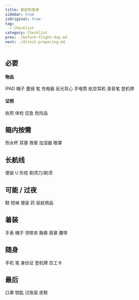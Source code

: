```yaml
---
title: 航前检查单
sidebar: true
isOriginal: true
tag:
  - Checklist
category: Checklist
prev: ./before-flight-day.md
next: ./direct-preparing.md
---
```


## 必要

#### 物品

<my-check> IPAD </my-check>
<my-check> 帽子 </my-check>
<my-check> 墨镜 </my-check>
<my-check> 笔 </my-check>
<my-check> 充电器 </my-check>
<my-check> 反光背心 </my-check>
<my-check> 手电筒 </my-check>
<my-check> 航空耳机 </my-check>
<my-check> 录音笔 </my-check>
<my-check> 登机牌 </my-check>

#### 证照

<my-check> 执照 </my-check>
<my-check> 体检 </my-check>
<my-check> 应急 </my-check>
<my-check> 危险品 </my-check>

## 箱内按需

<my-check> 热水杯 </my-check>
<my-check> 耳塞 </my-check>
<my-check> 唇膏 </my-check>
<my-check> 加湿器 </my-check>
<my-check> 眼罩 </my-check>

## 长航线

<my-check> 便装 </my-check>
<my-check> U 形枕 </my-check>
<my-check> 剃须刀/剃须 </my-check>

## 可能 / 过夜

<my-check> 鞋 </my-check>
<my-check> 短袜 </my-check>
<my-check> 便装 </my-check>
<my-check> 药 </my-check>
<my-check> 驱蚊用品 </my-check>

## 着装

<my-check> 手表 </my-check>
<my-check> 帽子 </my-check>
<my-check> 领带夹 </my-check>
<my-check> 胸章 </my-check>
<my-check> 肩章 </my-check>
<my-check> 腰带 </my-check>

## 随身

<my-check> 手机 </my-check>
<my-check> 笔 </my-check>
<my-check> 身份证 </my-check>
<my-check> 登机牌 </my-check>
<my-check> 员工卡 </my-check>

## 最后

<my-check> 口罩 </my-check>
<my-check> 钥匙 </my-check>
<my-check> 过夜袋 </my-check>
<my-check> 皮鞋 </my-check>
